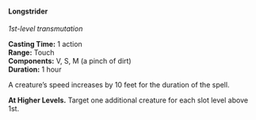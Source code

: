 #### Longstrider
<!-- markdownlint-disable link-image-reference-definitions -->
[_metadata_:spell_name]:- "Longstrider"
[_metadata_:spell_level]:- "1"
[_metadata_:spell_school]:- "transmutation"
[_metadata_:ritual]:- "false"
[_metadata_:casting_time_amount]:- "1"
[_metadata_:casting_time_unit]:- "action"
[_metadata_:range]:- "Touch"
[_metadata_:target]:- "one creature"
[_metadata_:components_verbal]:- "true"
[_metadata_:components_somatic]:- "true"
[_metadata_:components_material]:- "true"
[_metadata_:components_material_description]:- "a pinch of dirt"
[_metadata_:duration]:- "1 hour"
[_metadata_:concentration]:- "false"
[_metadata_:compared_to_wotc_srd_5.1]:- "mechanics_same_wording_different"
[_metadata_:compared_to_a5e_srd]:- "mechanics_same_wording_different"
<!-- markdownlint-disable-next-line no-emphasis-as-heading -->
_1st-level transmutation_

**Casting Time:** 1 action \
**Range:** Touch \
**Components:** V, S, M (a pinch of dirt) \
**Duration:** 1 hour

A creature’s speed increases by 10 feet for the duration of the spell.

**At Higher Levels.**
Target one additional creature for each slot level above 1st.
